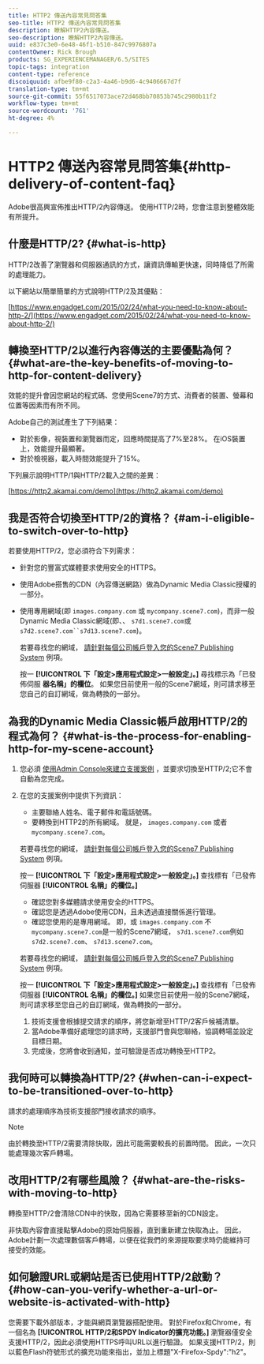 ```yaml
---
title: HTTP2 傳送內容常見問答集
seo-title: HTTP2 傳送內容常見問答集
description: 瞭解HTTP2內容傳送。
seo-description: 瞭解HTTP2內容傳送。
uuid: e837c3e0-6e48-46f1-b510-847c9976807a
contentOwner: Rick Brough
products: SG_EXPERIENCEMANAGER/6.5/SITES
topic-tags: integration
content-type: reference
discoiquuid: afbe9f80-c2a3-4a46-b9d6-4c9406667d7f
translation-type: tm+mt
source-git-commit: 55f6517073ace72d468bb70853b745c2980b11f2
workflow-type: tm+mt
source-wordcount: '761'
ht-degree: 4%

---
```



# HTTP2 傳送內容常見問答集{#http-delivery-of-content-faq}

Adobe很高興宣佈推出HTTP/2內容傳送。 使用HTTP/2時，您會注意到整體效能有所提升。

## 什麼是HTTP/2? {#what-is-http}

HTTP/2改善了瀏覽器和伺服器通訊的方式，讓資訊傳輸更快速，同時降低了所需的處理能力。

以下網站以簡單簡單的方式說明HTTP/2及其優點：

[https://www.engadget.com/2015/02/24/what-you-need-to-know-about-http-2/](https://www.engadget.com/2015/02/24/what-you-need-to-know-about-http-2/)

## 轉換至HTTP/2以進行內容傳送的主要優點為何？ {#what-are-the-key-benefits-of-moving-to-http-for-content-delivery}

效能的提升會因您網站的程式碼、您使用Scene7的方式、消費者的裝置、螢幕和位置等因素而有所不同。

Adobe自己的測試產生了下列結果：

* 對於影像，視裝置和瀏覽器而定，回應時間提高了7%至28%。 在iOS裝置上，效能提升最顯著。
* 對於檢視器，載入時間效能提升了15%。

下列展示說明HTTP/1與HTTP/2載入之間的差異：

[https://http2.akamai.com/demo](https://http2.akamai.com/demo)

## 我是否符合切換至HTTP/2的資格？ {#am-i-eligible-to-switch-over-to-http}

若要使用HTTP/2，您必須符合下列需求：

* 針對您的豐富式媒體要求使用安全的HTTPS。
* 使用Adobe搭售的CDN（內容傳送網路）做為Dynamic Media Classic授權的一部分。
* 使用專用網域(即 `images.company.com` 或 `mycompany.scene7.com`)，而非一般Dynamic Media Classic網域(即、、 `s7d1.scene7.com`或 `s7d2.scene7.com``s7d13.scene7.com`)。

   若要尋找您的網域， [請針對每個公司帳戶登入您的Scene7 Publishing System](https://www.adobe.com/marketing-cloud/experience-manager/scene7-login.html) 例項。

   按一 **[!UICONTROL 下「設定>應用程式設定>一般設定」。]** 尋找標示為「已發佈伺服 **器名稱」的欄位**。 如果您目前使用一般的Scene7網域，則可請求移至您自己的自訂網域，做為轉換的一部分。

## 為我的Dynamic Media Classic帳戶啟用HTTP/2的程式為何？ {#what-is-the-process-for-enabling-http-for-my-scene-account}

1. 您必須 [使用Admin Console來建立支援案例](https://helpx.adobe.com/enterprise/admin-guide.html/enterprise/using/support-for-experience-cloud.ug.html) ，並要求切換至HTTP/2;它不會自動為您完成。
1. 在您的支援案例中提供下列資訊：

   * 主要聯絡人姓名、電子郵件和電話號碼。
   * 要轉換到HTTP2的所有網域。 就是， `images.company.com` 或者 `mycompany.scene7.com`。

   若要尋找您的網域， [請針對每個公司帳戶登入您的Scene7 Publishing System](https://www.adobe.com/marketing-cloud/experience-manager/scene7-login.html) 例項。

   按一 **[!UICONTROL 下「設定>應用程式設定>一般設定」。]** 查找標有「已發佈伺服器 **[!UICONTROL 名稱」的欄位。]**

   * 確認您對多媒體請求使用安全的HTTPS。
   * 確認您是透過Adobe使用CDN，且未透過直接關係進行管理。
   * 確認您使用的是專用網域。 即，或 `images.company.com` 不 `mycompany.scene7.com`是一般的Scene7網域， `s7d1.scene7.com`例如 `s7d2.scene7.com`、 `s7d13.scene7.com`。

   若要尋找您的網域， [請針對每個公司帳戶登入您的Scene7 Publishing System](https://www.adobe.com/marketing-cloud/experience-manager/scene7-login.html) 例項。

   按一 **[!UICONTROL 下「設定>應用程式設定>一般設定」。]** 查找標有「已發佈伺服器 **[!UICONTROL 名稱」的欄位。]** 如果您目前使用一般的Scene7網域，則可請求移至您自己的自訂網域，做為轉換的一部分。

   1. 技術支援會根據提交請求的順序，將您新增至HTTP/2客戶候補清單。
   1. 當Adobe準備好處理您的請求時，支援部門會與您聯絡，協調轉場並設定目標日期。
   1. 完成後，您將會收到通知，並可驗證是否成功轉換至HTTP2。



## 我何時可以轉換為HTTP/2? {#when-can-i-expect-to-be-transitioned-over-to-http}

請求的處理順序為技術支援部門接收請求的順序。

>[!NOTE]
>
>由於轉換至HTTP/2需要清除快取，因此可能需要較長的前置時間。 因此，一次只能處理幾次客戶轉場。

## 改用HTTP/2有哪些風險？ {#what-are-the-risks-with-moving-to-http}

轉換至HTTP/2會清除CDN中的快取，因為它需要移至新的CDN設定。

非快取內容會直接點擊Adobe的原始伺服器，直到重新建立快取為止。 因此，Adobe計劃一次處理數個客戶轉場，以便在從我們的來源提取要求時仍能維持可接受的效能。

## 如何驗證URL或網站是否已使用HTTP/2啟動？ {#how-can-you-verify-whether-a-url-or-website-is-activated-with-http}

您需要下載外部版本，才能與網頁瀏覽器搭配使用。 對於Firefox和Chrome，有一個名為 **[!UICONTROL HTTP/2和SPDY Indicator的擴充功能。]** 瀏覽器僅安全支援HTTP/2，因此必須使用HTTPS呼叫URL以進行驗證。 如果支援HTTP/2，則以藍色Flash符號形式的擴充功能來指出，並加上標題&quot;X-Firefox-Spdy&quot;:&quot;h2&quot;。
